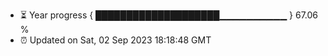- ⏳ Year progress { ████████████████████▁▁▁▁▁▁▁▁▁▁ } 67.06 %
- ⏰ Updated on Sat, 02 Sep 2023 18:18:48 GMT

